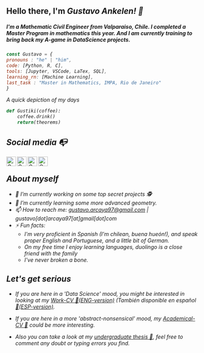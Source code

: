## Hello there, I'm <em>Gustavo Ankelen<em>! 👋
##### I'm a Mathematic Civil Engineer from Valparaiso, Chile. I completed a Master Program in mathematics this year. And I am currently training to bring back my A-game in DataScience projects.

```js
const Gustavo = {
pronouns : "he" | "him",
code: [Python, R, C],
tools: [Jupyter, VSCode, LaTex, SQL],
learning_rn: [Machine Learning],
last_task : "Master in Mathematics, IMPA, Rio de Janeiro"
}
```

A quick depiction of my days
```python
def Gustiki(coffee):
    coffee.drink()
    return(theorems)    
```
## Social media :mailbox_with_no_mail:

<a href="https://www.linkedin.com/in/gustavo-arcaya-308054223/">
  <img align="left" alt="Gus's LinkdeIn" width="25px" src="https://cdn.jsdelivr.net/npm/simple-icons@v3/icons/linkedin.svg" />
</a>
<a href="https://www.instagram.com/gustavo_renato/">
  <img align="left" alt="Gus's Instagram" width="25px" src="https://cdn.jsdelivr.net/npm/simple-icons@v3/icons/instagram.svg" />
</a>
<a href="https://www.facebook.com/renatogustavoAE/">
  <img align="left" alt="Gus's Facebook" width="25px" src="https://cdn.jsdelivr.net/npm/simple-icons@v3/icons/facebook.svg" />
</a> 
<a href="https://www.twitch.tv/gustiki">
  <img align="left" alt="Gus's TTV" width="25px" src="https://cdn.jsdelivr.net/npm/simple-icons@v3/icons/twitch.svg" />
</a><br>

## About myself 

- 🔭 I’m currently working on some top secret projects 🕵️
- 🌱 I’m currently learning some more advanced geometry.
- 📫 How to reach me: gustavo.arcaya97@gmail.com | gustavo[dot]arcaya97[at]gmail[dot]com
- ⚡ Fun facts:
    * I'm very proficient in Spanish (I'm chilean, <em>buena hueón!<em>), and speak proper English and Portuguese, and a little bit of German.
    * On my free time I enjoy learning languages, duolingo is a close friend with the family
    * I've never broken a bone.


## Let's get serious

- If you are here in a 'Data Science' mood, you might be interested in looking at my [Work-CV 📄(ENG-version)](https://drive.google.com/file/d/1wFXKwtuAZ8lx1BswwWmyFdSiBnHbgGdd/view?usp=sharing) (También disponible en español [📄(ESP-version)](https://drive.google.com/file/d/1O8UtoahdelI9Ev9LBpl1zrS71MvBLP_s/view?usp=sharing).

- If you are here in a more 'abstract-nonsensical' mood, my [Academical-CV 📄](https://drive.google.com/file/d/1ISOH03NstZXhgbgrrganiFthaq6WoIOR/view?usp=sharing) could be more interesting.
    
- Also you can take a look at my  [undergraduate thesis 📖](https://drive.google.com/file/d/1ftZXUWpnmFo_eC72J0amBftxGZirc-5C/view?usp=sharing), feel free to comment any doubt or typing errors you find.
